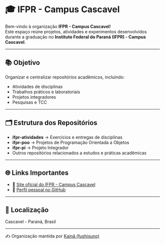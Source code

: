 # 🎓 IFPR - Campus Cascavel

Bem-vindo à organização **IFPR - Campus Cascavel**!  
Este espaço reúne projetos, atividades e experimentos desenvolvidos durante a graduação no **Instituto Federal do Paraná (IFPR) - Campus Cascavel**.  

---

## 📚 Objetivo
Organizar e centralizar repositórios acadêmicos, incluindo:  
- Atividades de disciplinas  
- Trabalhos práticos e laboratoriais  
- Projetos integradores  
- Pesquisas e TCC  

---

## 🗂 Estrutura dos Repositórios
- **ifpr-atividades** → Exercícios e entregas de disciplinas  
- **ifpr-poo** → Projetos de Programação Orientada a Objetos  
- **ifpr-pi** → Projeto Integrador  
- Outros repositórios relacionados a estudos e práticas acadêmicas  

---

## 🌐 Links Importantes
- 🔗 [Site oficial do IFPR - Campus Cascavel](https://cascavel.ifpr.edu.br)  
- 👤 [Perfil pessoal no GitHub](https://github.com/fushisuno)

---

## 📍 Localização
Cascavel - Paraná, Brasil  

---

✍️ Organização mantida por [Kainã (fushisuno)](https://github.com/fushisuno)  
